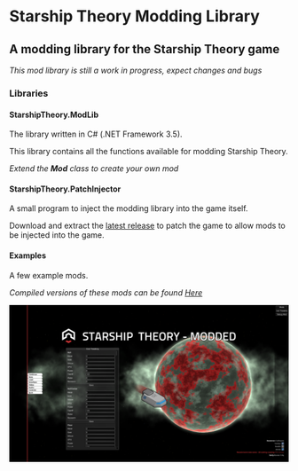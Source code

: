 # Starship Theory Modding Library
## A modding library for the Starship Theory game

*This mod library is still a work in progress, expect changes and bugs*

### Libraries

#### StarshipTheory.ModLib
The library written in C# (.NET Framework 3.5).

This library contains all the functions available for modding Starship Theory.

*Extend the __Mod__ class to create your own mod*

#### StarshipTheory.PatchInjector
A small program to inject the modding library into the game itself.

Download and extract the [latest release](https://github.com/Zinal001/Starship-Theory-Modding-Library/blob/master/Releases/Alpha%200.0.3.zip) to patch the game to allow mods to be injected into the game.

#### Examples
A few example mods.

*Compiled versions of these mods can be found [Here](https://github.com/Zinal001/Starship-Theory-Modding-Library/tree/master/Releases/Mods)*

![Modded Version](https://github.com/Zinal001/Starship-Theory-Modding-Library/blob/master/Images/Modded.png)

